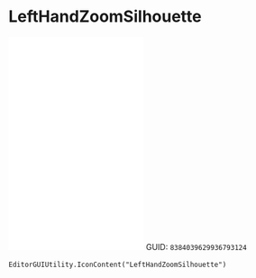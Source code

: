 # LeftHandZoomSilhouette
![](/img/LeftHandZoomSilhouette.png)
GUID: `8384039629936793124`
```
EditorGUIUtility.IconContent("LeftHandZoomSilhouette")
```
